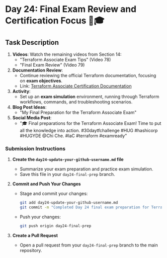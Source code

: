 # Day 24: Final Exam Review and Certification Focus 🎯🎓

## Task Description

1. **Videos**: Watch the remaining videos from Section 14:
   - "Terraform Associate Exam Tips" (Video 78)
   - "Final Exam Review" (Video 79)
2. **Documentation Review**: 
   - Continue reviewing the official Terraform documentation, focusing on **exam objectives**.
   - Link: [Terraform Associate Certification Documentation](https://developer.hashicorp.com/terraform/tutorials/certification-003/associate-study-003)
3. **Activity**: 
   - Set up an **exam simulation** environment, running through Terraform workflows, commands, and troubleshooting scenarios.
4. **Blog Post Ideas**: 
   - "My Final Preparation for the Terraform Associate Exam"
5. **Social Media Post**: 
   - "🎓 Final preparations for the Terraform Associate Exam! Time to put all the knowledge into action. #30daytfchallenge #HUG #hashicorp #HUGYDE @Chi Che. #IaC #terraform #examready"

### Submission Instructions

1. **Create the `day24-update-your-github-username.md` file**
   - Summarize your exam preparation and practice exam simulation.
   - Save this file in your `day24-final-prep` branch.

2. **Commit and Push Your Changes**
   - Stage and commit your changes:
     ```bash
     git add day24-update-your-github-username.md
     git commit -m "Completed Day 24 final exam preparation for Terraform"
     ```
   - Push your changes:
     ```bash
     git push origin day24-final-prep
     ```

3. **Create a Pull Request**
   - Open a pull request from your `day24-final-prep` branch to the main repository.




